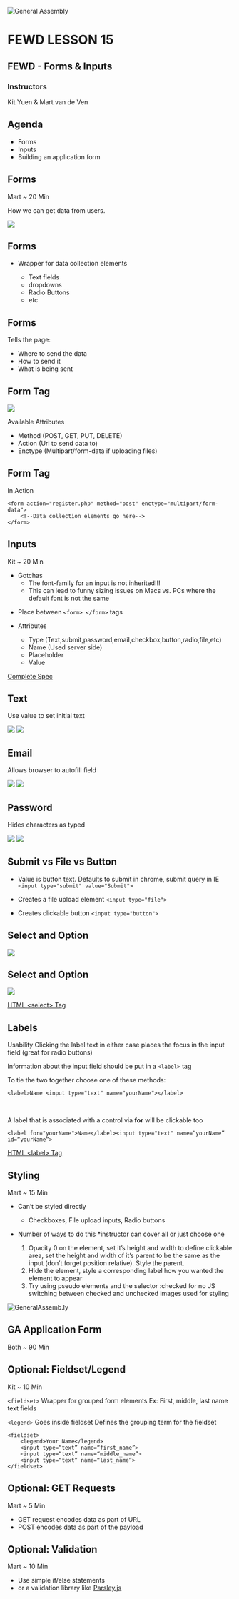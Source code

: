 ![General Assembly](../assets/images/ga.png)
# FEWD LESSON 15

## FEWD - Forms & Inputs

### Instructors
Kit Yuen & Mart van de Ven



## Agenda
<aside class="notes"></aside>

* Forms
* Inputs
* Building an application form



## Forms
<aside class="notes">Mart ~ 20 Min</aside>

How we can get data from users.

![](../assets/images/unit_2/forms.png)



## Forms
<aside class="notes"></aside>

*	Wrapper for data collection elements

	*	Text fields
	*	dropdowns
	*	Radio Buttons
	*	etc



## Forms
<aside class="notes"></aside>

Tells the page:

*	Where to send the data
*	How to send it
*	What is being sent



## Form Tag
<aside class="notes"></aside>

![](../assets/images/unit_2/form_tag.png)

Available Attributes

*	Method (POST, GET, PUT, DELETE)
*	Action (Url to send data to)
*	Enctype (Multipart/form-data if uploading files)



## Form Tag
<aside class="notes"></aside>

In Action

```
<form action="register.php" method="post" enctype="multipart/form-data">
	<!--Data collection elements go here-->
</form>
```



## Inputs
<aside class="notes"> Kit ~ 20 Min

*	Gotchas
	*	The font-family for an input is not inherited!!!
	*	This can lead to funny sizing issues on Macs vs. PCs where the default font is not the same

</aside>

*	Place between ```<form> </form>``` tags

*	Attributes
	*	Type (Text,submit,password,email,checkbox,button,radio,file,etc)
	*	Name (Used server side)
	*	Placeholder
	*	Value

[Complete Spec](http://www.w3schools.com/tags/tag_input.asp)



## Text
<aside class="notes"></aside>

Use value to set initial text

![](../assets/images/unit_2/text.png)
![](../assets/images/unit_2/forms.png)



## Email
<aside class="notes"></aside>

Allows browser to autofill field

![](../assets/images/unit_2/email_type.png)
![](../assets/images/unit_2/email.png)



## Password
<aside class="notes"></aside>

Hides characters as typed

![](../assets/images/unit_2/password_type.png)
![](../assets/images/unit_2/password.png)



## Submit vs File vs Button
<aside class="notes"></aside>

*	Value is button text. Defaults to submit in chrome, submit query in IE ```<input type="submit" value="Submit">```

*	Creates a file upload element ```<input type="file">```

*	Creates clickable button ```<input type="button">```



## Select and Option
<aside class="notes"></aside>

![](../assets/images/unit_2/select.png)



## Select and Option
<aside class="notes"></aside>

![](../assets/images/unit_2/select_type.png)

[HTML &lt;select&gt; Tag](http://www.w3schools.com/tags/tag_select.asp)



## Labels
<aside class="notes">
Usability
Clicking the label text in either case places the focus in the input field (great for radio buttons)
</aside>

Information about the input field should be put in a ```<label>``` tag

To tie the two together choose one of these methods:

```<label>Name <input type="text" name="yourName"></label>```

<br>

A label that is associated with a control via __for__ will be clickable too

```<label for="yourName">Name</label><input type="text" name=“yourName” id=“yourName”>```

[HTML &lt;label&gt; Tag](http://www.w3schools.com/tags/tag_label.asp)



## Styling
<aside class="notes">Mart ~ 15 Min</aside>

*	Can’t be styled directly
	*	Checkboxes, File upload inputs, Radio buttons

*	Number of ways to do this *instructor can cover all or just choose one
	1.	Opacity 0 on the element, set it’s height and width to define clickable area, set the height and width of it’s parent to be the same as the input (don’t forget position relative). Style the parent.
	2.	Hide the element, style a corresponding label how you wanted the element to appear
	3.	Try using pseudo elements and the selector :checked for no JS switching between checked and unchecked images used for styling



![GeneralAssemb.ly](../assets/images/icons/exercise_icon_md.png)
## GA Application Form
<aside class="notes">Both ~ 90 Min</aside>



## Optional: Fieldset/Legend
<aside class="notes">Kit ~ 10 Min</aside>

`<fieldset>`
Wrapper for grouped form elements
Ex: First, middle, last name text fields

`<legend>`
Goes inside fieldset
Defines the grouping term for the fieldset

```
<fieldset>
	<legend>Your Name</legend>
	<input type=“text” name=“first_name”>
	<input type=“text” name=“middle_name”>
	<input type=“text” name=“last_name”>
</fieldset>
```



## Optional: GET Requests
<aside class="notes">Mart ~ 5 Min</aside>

* GET request encodes data as part of URL
* POST encodes data as part of the payload



## Optional: Validation
<aside class="notes">Mart ~ 10 Min</aside>

*	Use simple if/else statements
*	or a validation library like [Parsley.js](http://parsleyjs.org/documentation.html)